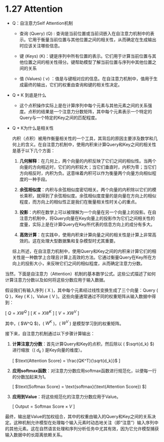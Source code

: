 # 1.27 Attention

* Q：自注意力Self Attention机制

  - 查询 (Query) (Q) : 查询是当前位置或当前词嵌入在自注意力机制中的表示。它用于衡量当前位置与其他位置之间的相关性，从而确定在生成输出时应该关注哪些信息。

  - 键 (Keys) (K)：键是序列中所有位置的表示。它们用于计算当前位置与其他位置之间的相关性得分。键帮助模型了解当前位置与序列中其他位置之间的关系

  - 值 (Values) ( $\mathrm{v})$ ：值是与键相对应的信息。在自注意力机制中，值用于生成最终的输出，它们的权重由查询和键的相关性决定。



* Q * K 到底是什么

  * 这个点积操作实际上是在计算序列中每个元素与其他元素之间的关系强度。点积的结果是一个注意力分数矩阵，其中每个元素表示一个特定的Query与一个特定的Key之间的匹配程度。

* Q * K为什么是相关性

  内积（点积）被用作衡量相关性的一个工具，其背后的原因主要涉及数学和几何上的含义。在自注意力机制中，使用内积来计算Query和Key之间的相关性是基于以下几个方面：

  1. **几何解释**：在几何上，两个向量的内积反映了它们之间的相似性。当两个向量的方向相近时，它们的内积较大；当它们垂直时，内积为零；当它们方向相反时，内积为负。这意味着内积可以作为衡量两个向量方向相似程度的一种手段。

  2. **余弦相似度**：内积与余弦相似度密切相关。两个向量的内积除以它们的模长乘积，就得到了余弦相似度。余弦相似度度量的是向量在方向上的相似程度，而方向上的相似性正是我们在衡量相关性时关心的重点。

  3. **投影**：内积在数学上可以被理解为一个向量在另一个向量上的投影。在自注意力机制中，将Query向量在Key向量上的投影作为它们之间相关性的度量，实际上是在计算Query在Key所代表的信息方向上的成分有多大。

  4. **高效计算**：在实践中，使用内积来计算向量之间的相关性是计算上非常高效的。这在处理大型数据集和复杂模型时尤其重要。

  综上所述，在自注意力机制中，使用Query和Key之间的内积来计算它们的相关性是一种数学上合理且计算上高效的方法。它通过衡量Query在Key所在方向上的投影大小，来反映它们之间的相似程度，从而确定注意力分数。



当然，下面是自注意力（Attention）机制的基本数学公式。这些公式描述了如何计算注意力分数以及如何将这些分数应用于输入数据。

假设我们有输入序列 \( X \)，其中每个元素经过线性变换生成了三个向量：Query \( Q \)，Key \( K \)，Value \( V \)。这些向量通常通过不同的权重矩阵从输入数据中得到：

\[ $Q = XW^Q$ \]
\[ $K = XW^K$ \]
\[ $V = XW^V$ \]

其中，\( $W^Q $\)，\( $W^K$ \)，\( $W^V$ \) 是模型学习到的权重矩阵。

接下来，自注意力机制通过以下步骤计算输出：

1. **计算注意力分数**：首先计算Query和Key的点积，然后除以 \( $\sqrt{d_k} $\) 进行缩放（\( $d_k$ \) 是Key向量的维度）。

   \[ $\text{Attention Score} = \frac{QK^T}{\sqrt{d_k}}$ \]

2. **应用softmax函数**：对注意力分数应用softmax函数进行规范化，以便每一行的分数加起来为1。

   \[ $\text{Softmax Score} = \text{softmax}(\text{Attention Score}) $\]

3. **应用到Value**：将这些规范化的注意力分数应用于Value。

   \[ $\text{Output} = \text{Softmax Score} \times V$ \]

最终，输出是Value的加权组合，其中的权重由输入的Query和Key之间的关系决定。这种机制允许模型在处理每个输入元素时动态地关注（即“注意”）输入序列中的其他元素。这在自然语言处理和序列分析任务中尤其有效，因为它允许模型捕获输入数据中的长距离依赖关系。